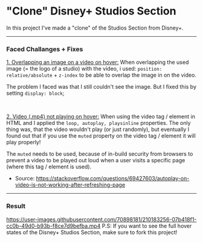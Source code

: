 # "Clone" Disney+ Studios Section 
In this project I've made a "clone" of the Studios Section from Disney+.

<hr>

### Faced Challanges + Fixes
<u>1. Overlapping an image on a video on hover:</u>
When overlapping the used image (= the logo of a studio) with the video, i used: `position: relative/absolute` + `z-index` to be able to overlap the image in on the video. 

The problem I faced was that I still couldn't see the image. But I fixed this by setting `display: block`; 

<br>

<u>2. Video (.mp4) not playing on hover:</u>
When using the video tag / element in HTML and I applied the `loop, autoplay, playsinline` properties. The only thing was, that the video wouldn't play (or just randomly), but eventually I found out that if you use the `muted` property on the video tag / element it will play properly! 

The `muted` needs to be used, because of in-build security from browsers to prevent a video to be played out loud when a user visits a specific page (where this tag / element is used).
- Source: https://stackoverflow.com/questions/69427603/autoplay-on-video-is-not-working-after-refreshing-page

___
### Result
https://user-images.githubusercontent.com/70898181/210183256-07b418f1-cc0b-49d0-b93b-f8ce7d9befba.mp4
P.S: If you want to see the full hover states of the Disney+ Studios Section, make sure to fork this project!
